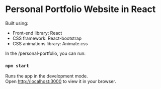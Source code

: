 # Personal Portfolio Website in React

Built using:

- Front-end library: React
- CSS framework: React-bootstrap
- CSS animations library: Animate.css

In the /personal-portfolio, you can run:

### `npm start`

Runs the app in the development mode.\
Open [http://localhost:3000](http://localhost:3000) to view it in your browser.

